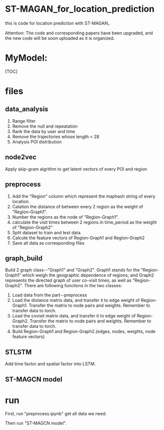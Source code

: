 # ST-MAGAN_for_location_prediction
this is code for location prediction with ST-MAGAN，

Attention: The code and corresponding papers have been upgraded, and the new code will be soon uploaded as it is organized.

# MyModel:

[TOC]

# files
## data_analysis
1. Range filter
2. Remove the null and repeatation
3. Rank the data by user and time
4. Remove the trajectories whose length < 28
5. Analysis POI distribution

## node2vec
Apply skip-gram algrithm to get latent vectors of every POI and region

## preprocess
1. Add the "Region" column which represent the maphash string of every location.
2. Calation the distance of between every 2 region as the weight of "Region-Graph1".
3. Number the regions as the node of "Region-Graph1".
4. calculate the visit times between 2 regions in time_period as the weight of "Region-Graph2"
5. Split dataset to train and test data.
6. Calcute the feature vectors of Region-Graph1 and Region-Graph2
7. Save all data as corresponding files 


## graph_build
Build 2 graph class--"Graph1" and "Graph2". Graph1 stands for the "Region-Graph1" which weigh the geographic dependence of regions; and Graph2 represents the directed graph of user co-visit times, as well as "Region-Graph2". There are following functions in the two classes:

1. Load data from the part--preprocess
2. Load the distance matrix data, and transfer it to edge weight of Region-Graph1. Transfer the matrix to node pairs and weights. Remember to transfer data to torch.
3. Load the covisit matrix data, and transfer it to edge weight of Region-Graph2. Transfer the matrix to node pairs and weights. Remember to transfer data to torch.
4. Build Region-Graph1 and Region-Graph2.(edges, nodes, weights, node feature vectors)

## STLSTM
Add time factor and spatial factor into LSTM.

## ST-MAGCN model


# run
First, run "preprocess.ipynb" get all data we need.

Then run "ST-MAGCN model".
